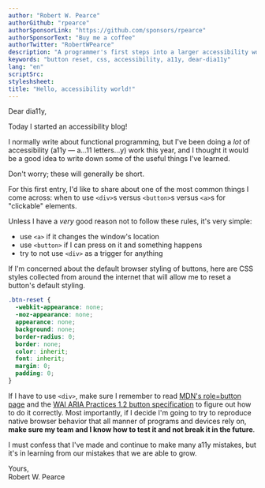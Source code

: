 ```yaml
---
author: "Robert W. Pearce"
authorGithub: "rpearce"
authorSponsorLink: "https://github.com/sponsors/rpearce"
authorSponsorText: "Buy me a coffee"
authorTwitter: "RobertWPearce"
description: "A programmer's first steps into a larger accessibility world"
keywords: "button reset, css, accessibility, a11y, dear-dia11y"
lang: "en"
scriptSrc:
styleshsheet:
title: "Hello, accessibility world!"
---
```


Dear dia11y,

Today I started an accessibility blog!

I normally write about functional programming, but I've been doing a _lot_ of
accessibility (a11y — a…11 letters…y) work this year, and I thought it would be
a good idea to write down some of the useful things I've learned.

Don't worry; these will generally be short.

For this first entry, I'd like to share about one of the most common things I
come across: when to use `<div>`s versus `<button>`s versus `<a>`s for
"clickable" elements.

Unless I have a _very_ good reason not to follow these rules, it's very
simple:

* use `<a>` if it changes the window's location
* use `<button>` if I can press on it and something happens
* try to not use `<div>` as a trigger for anything

If I'm concerned about the default browser styling of buttons, here are CSS
styles collected from around the internet that will allow me to reset a button's
default styling.

```css
.btn-reset {
  -webkit-appearance: none;
  -moz-appearance: none;
  appearance: none;
  background: none;
  border-radius: 0;
  border: none;
  color: inherit;
  font: inherit;
  margin: 0;
  padding: 0;
}
```

If I have to use `<div>`, make sure I remember to read [MDN's role=button
page](https://developer.mozilla.org/en-US/docs/Web/Accessibility/ARIA/Roles/button_role)
and the [WAI ARIA Practices 1.2 button specification](https://www.w3.org/TR/wai-aria-practices-1.2/#button)
to figure out how to do it correctly. Most importantly, if I decide I'm going
to try to reproduce native browser behavior that all manner of programs and
devices rely on, __make sure my team and I know how to test it and not break it
in the future__.

I must confess that I've made and continue to make many a11y mistakes, but it's
in learning from our mistakes that we are able to grow.

Yours,<br />
Robert W. Pearce
